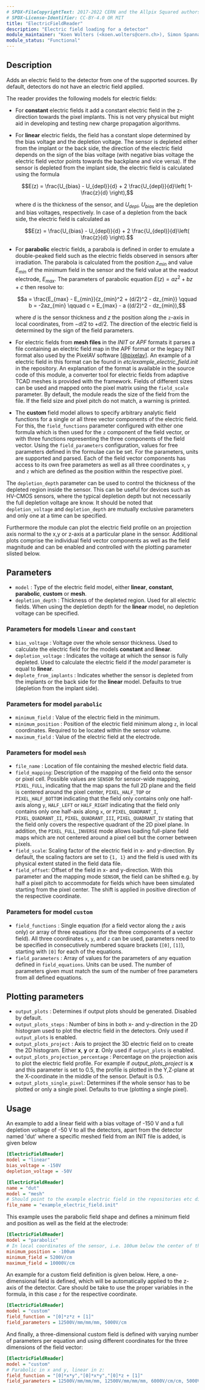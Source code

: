 ```yaml
---
# SPDX-FileCopyrightText: 2017-2022 CERN and the Allpix Squared authors
# SPDX-License-Identifier: CC-BY-4.0 OR MIT
title: "ElectricFieldReader"
description: "Electric field loading for a detector"
module_maintainer: "Koen Wolters (<koen.wolters@cern.ch>), Simon Spannagel (<simon.spannagel@cern.ch>)"
module_status: "Functional"
---
```


## Description
Adds an electric field to the detector from one of the supported sources. By default, detectors do not have an electric field
applied.

The reader provides the following models for electric fields:

- For **constant** electric fields it add a constant electric field in the z-direction towards the pixel implants. This is
  not very physical but might aid in developing and testing new charge propagation algorithms.

- For **linear** electric fields, the field has a constant slope determined by the bias voltage and the depletion voltage.
  The sensor is depleted either from the implant or the back side, the direction of the electric field depends on the sign of
  the bias voltage (with negative bias voltage the electric field vector points towards the backplane and vice versa). If the
  sensor is depleted from the implant side, the electric field is calculated using the formula
  ```math
  E(z) = \frac{U_{bias} - U_{depl}}{d} + 2 \frac{U_{depl}}{d}\left( 1- \frac{z}{d} \right),
  ```
  where d is the thickness of the sensor, and $`U_{depl}`$, $`U_{bias}`$ are the depletion and bias voltages, respectively.
  In case of a depletion from the back side, the electric field is calculated as
  ```math
  E(z) = \frac{U_{bias} - U_{depl}}{d} + 2 \frac{U_{depl}}{d}\left( \frac{z}{d} \right).
  ```
- For **parabolic** electric fields, a parabola is defined in order to emulate a double-peaked field such as the electric
  fields observed in sensors after irradiation. The parabola is calculated from the position $`z_{min}`$ and value
  $`E_{min}`$ of the minimum field in the sensor and the field value at the readout electrode, $`E_{max}`$. The parameters of
  parabolic equation $`E(z) = az^2 + bz + c`$ then resolve to:
  ```math
  a = \frac{E_{max} - E_{min}}{z_{min}^2 + (d/2)^2 - dz_{min}} \qquad
  b = -2az_{min} \qquad
  c = E_{max} - a ((d/2)^2 - dz_{min}),
  ```
  where $`d`$ is the sensor thickness and $`z`$ the position along the `z`-axis in local coordinates, from $`-d/2`$ to
  $`+d/2`$. The direction of the electric field is determined by the sign of the field parameters.

- For electric fields from **mesh files** in the *INIT* or *APF* formats it parses a file containing an electric field map in
  the APF format or the legacy INIT format also used by the PixelAV software \[[@pixelav]\]. An example of a electric field
  in this format can be found in *etc/example_electric_field.init* in the repository. An explanation of the format is
  available in the source code of this module, a converter tool for electric fields from adaptive TCAD meshes is provided
  with the framework. Fields of different sizes can be used and mapped onto the pixel matrix using the `field_scale`
  parameter. By default, the module reads the size of the field from the file. If the field size and pixel pitch do not match,
  a warning is printed.

- The **custom** field model allows to specify arbitrary analytic field functions for a single or all three vector components
  of the electric field. For this, the `field_functions` parameter configured with either one formula which is then used for
  the `z` component of the field vector, or with three functions representing the three components of the field vector. Using
  the `field_parameters` configuration, values for free parameters defined in the formulae can be set. For the parameters,
  units are supported and parsed. Each of the field vector components has access to its own free parameters as well as all
  three coordinates `x`, `y` and `z` which are defined as the position within the respective pixel.


The `depletion_depth` parameter can be used to control the thickness of the depleted region inside the sensor.
This can be useful for devices such as HV-CMOS sensors, where the typical depletion depth but not necessarily the full
depletion voltage are know. It should be noted that `depletion_voltage` and `depletion_depth` are mutually exclusive
parameters and only one at a time can be specified.

Furthermore the module can plot the electric field profile on an projection axis normal to the x,y or z-axis at a particular
plane in the sensor. Additional plots comprise the individual field vector components as well as the field magnitude and can
be enabled and controlled with the plotting parameter slisted below.

## Parameters
- `model` : Type of the electric field model, either **linear**, **constant**, **parabolic**, **custom** or **mesh**.
- `depletion_depth` : Thickness of the depleted region. Used for all electric fields. When using the depletion depth for the
  **linear** model, no depletion voltage can be specified.

### Parameters for models `linear` and `constant`
- `bias_voltage` : Voltage over the whole sensor thickness. Used to calculate the electric field for the models **constant**
  and **linear**.
- `depletion_voltage` : Indicates the voltage at which the sensor is fully depleted. Used to calculate the electric field if
  the *model* parameter is equal to **linear**.
- `deplete_from_implants` : Indicates whether the sensor is depleted from the implants or the back side for the **linear**
  model. Defaults to true (depletion from the implant side).

### Parameters for model `parabolic`
- `minimum_field` : Value of the electric field in the minimum.
- `minimum_position` : Position of the electric field minimum along `z`, in local coordinates. Required to be located within
  the sensor volume.
- `maximum_field` : Value of the electric field at the electrode.

### Parameters for model `mesh`
- `file_name` : Location of file containing the meshed electric field data.
- `field_mapping`: Description of the mapping of the field onto the sensor or pixel cell. Possible values are `SENSOR` for
  sensor-wide mapping, `PIXEL_FULL`, indicating that the map spans the full 2D plane and the field is centered around the
  pixel center, `PIXEL_HALF_TOP` or `PIXEL_HALF_BOTTOM` indicating that the field only contains only one half-axis along `y`,
  `HALF_LEFT` or `HALF_RIGHT` indicating that the field only contains only one half-axis along `x`, or `PIXEL_QUADRANT_I`,
  `PIXEL_QUADRANT_II`, `PIXEL_QUADRANT_III`, `PIXEL_QUADRANT_IV` stating that the field only covers the respective quadrant
  of the 2D pixel plane. In addition, the `PIXEL_FULL_INVERSE` mode allows loading full-plane field maps which are not
  centered around a pixel cell but the corner between pixels.
- `field_scale`:  Scaling factor of the electric field in x- and y-direction. By default, the scaling factors are set to
  `{1, 1}` and the field is used with its physical extent stated in the field data file.
- `field_offset`: Offset of the field in x- and y-direction. With this parameter and the mapping mode `SENSOR`, the field can
  be shifted e.g. by half a pixel pitch to accommodate for fields which have been simulated starting from the pixel center.
  The shift is applied in positive direction of the respective coordinate.

### Parameters for model `custom`
- `field_functions` : Single equation (for a field vector along the `z` axis only) or array of three equations (for the three
  components of a vector field). All three coordinates `x`, `y`, and `z` can be used, parameters need to be specified in
  consecutively numbered square brackets (`[0]`, `[1]`), starting with `[0]` for each of the equations.
- `field_parameters` : Array of values for the parameters of any equation defined in `field_equations`. Units can be used.
  The number of parameters given must match the sum of the number of free parameters from all defined equations.

## Plotting parameters
- `output_plots` : Determines if output plots should be generated. Disabled by default.
- `output_plots_steps` : Number of bins in both x- and y-direction in the 2D histogram used to plot the electric field in the
  detectors. Only used if `output_plots` is enabled.
- `output_plots_project` : Axis to project the 3D electric field on to create the 2D histogram. Either **x**, **y** or **z**.
  Only used if `output_plots` is enabled.
- `output_plots_projection_percentage` : Percentage on the projection axis to plot the electric field profile. For example if
  *output_plots_project* is **x** and this parameter is set to 0.5, the profile is plotted in the Y,Z-plane at the
  X-coordinate in the middle of the sensor. Default is 0.5.
- `output_plots_single_pixel`: Determines if the whole sensor has to be plotted or only a single pixel. Defaults to true
(plotting a single pixel).

## Usage
An example to add a linear field with a bias voltage of -150 V and a full depletion voltage of -50 V to all the detectors,
apart from the detector named 'dut' where a specific meshed field from an INIT file is added, is given below

```ini
[ElectricFieldReader]
model = "linear"
bias_voltage = -150V
depletion_voltage = -50V

[ElectricFieldReader]
name = "dut"
model = "mesh"
# Should point to the example electric field in the repositories etc directory
file_name = "example_electric_field.init"
```

This example uses the parabolic field shape and defines a minimum field and position as well as the field at the electrode:

```ini
[ElectricFieldReader]
model = "parabolic"
# In local coordinates of the sensor, i.e. 100um below the center of the sensor along z:
minimum_position = -100um
minimum_field = 5200V/cm
maximum_field = 10000V/cm
```

An example for a custom field definition is given below. Here, a one-dimensional field is defined, which will be
automatically applied to the z-axis of the detector. Care should be take to use the proper variables in the formula, in this
case `z` for the respective coordinate.

```ini
[ElectricFieldReader]
model = "custom"
field_function = "[0]*z*z + [1]"
field_parameters = 12500V/mm/mm/mm, 5000V/cm
```

And finally, a three-dimensional custom field is defined with varying number of parameters per equation and using different
coordinates for the three dimensions of the field vector:

```ini
[ElectricFieldReader]
model = "custom"
# Parabolic in x and y, linear in z:
field_function = "[0]*x*y","[0]*x*y","[0]*z + [1]"
field_parameters = 12500V/mm/mm/mm, 12500V/mm/mm/mm, 6000V/cm/cm, 5000V/cm
```

[@pixelav]: https://cds.cern.ch/record/687440
